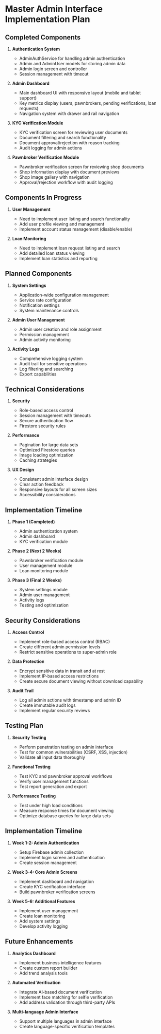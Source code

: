 # Master Admin Interface Implementation Plan

## Completed Components

1. **Authentication System**

   - AdminAuthService for handling admin authentication
   - Admin and AdminUser models for storing admin data
   - Admin login screen and controller
   - Session management with timeout

2. **Admin Dashboard**

   - Main dashboard UI with responsive layout (mobile and tablet support)
   - Key metrics display (users, pawnbrokers, pending verifications, loan requests)
   - Navigation system with drawer and rail navigation

3. **KYC Verification Module**

   - KYC verification screen for reviewing user documents
   - Document filtering and search functionality
   - Document approval/rejection with reason tracking
   - Audit logging for admin actions

4. **Pawnbroker Verification Module**
   - Pawnbroker verification screen for reviewing shop documents
   - Shop information display with document previews
   - Shop image gallery with navigation
   - Approval/rejection workflow with audit logging

## Components In Progress

1. **User Management**

   - Need to implement user listing and search functionality
   - Add user profile viewing and management
   - Implement account status management (disable/enable)

2. **Loan Monitoring**
   - Need to implement loan request listing and search
   - Add detailed loan status viewing
   - Implement loan statistics and reporting

## Planned Components

1. **System Settings**

   - Application-wide configuration management
   - Service rate configuration
   - Notification settings
   - System maintenance controls

2. **Admin User Management**

   - Admin user creation and role assignment
   - Permission management
   - Admin activity monitoring

3. **Activity Logs**
   - Comprehensive logging system
   - Audit trail for sensitive operations
   - Log filtering and searching
   - Export capabilities

## Technical Considerations

1. **Security**

   - Role-based access control
   - Session management with timeouts
   - Secure authentication flow
   - Firestore security rules

2. **Performance**

   - Pagination for large data sets
   - Optimized Firestore queries
   - Image loading optimization
   - Caching strategies

3. **UX Design**
   - Consistent admin interface design
   - Clear action feedback
   - Responsive layouts for all screen sizes
   - Accessibility considerations

## Implementation Timeline

1. **Phase 1 (Completed)**

   - Admin authentication system
   - Admin dashboard
   - KYC verification module

2. **Phase 2 (Next 2 Weeks)**

   - Pawnbroker verification module
   - User management module
   - Loan monitoring module

3. **Phase 3 (Final 2 Weeks)**
   - System settings module
   - Admin user management
   - Activity logs
   - Testing and optimization

## Security Considerations

1. **Access Control**

   - Implement role-based access control (RBAC)
   - Create different admin permission levels
   - Restrict sensitive operations to super-admin role

2. **Data Protection**

   - Encrypt sensitive data in transit and at rest
   - Implement IP-based access restrictions
   - Create secure document viewing without download capability

3. **Audit Trail**
   - Log all admin actions with timestamp and admin ID
   - Create immutable audit logs
   - Implement regular security reviews

## Testing Plan

1. **Security Testing**

   - Perform penetration testing on admin interface
   - Test for common vulnerabilities (CSRF, XSS, injection)
   - Validate all input data thoroughly

2. **Functional Testing**

   - Test KYC and pawnbroker approval workflows
   - Verify user management functions
   - Test report generation and export

3. **Performance Testing**
   - Test under high load conditions
   - Measure response times for document viewing
   - Optimize database queries for large data sets

## Implementation Timeline

1. **Week 1-2: Admin Authentication**

   - Setup Firebase admin collection
   - Implement login screen and authentication
   - Create session management

2. **Week 3-4: Core Admin Screens**

   - Implement dashboard and navigation
   - Create KYC verification interface
   - Build pawnbroker verification screens

3. **Week 5-6: Additional Features**
   - Implement user management
   - Create loan monitoring
   - Add system settings
   - Develop activity logging

## Future Enhancements

1. **Analytics Dashboard**

   - Implement business intelligence features
   - Create custom report builder
   - Add trend analysis tools

2. **Automated Verification**

   - Integrate AI-based document verification
   - Implement face matching for selfie verification
   - Add address validation through third-party APIs

3. **Multi-language Admin Interface**
   - Support multiple languages in admin interface
   - Create language-specific verification templates
